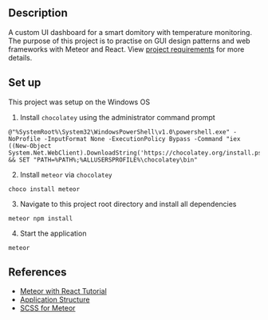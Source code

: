 ## Description
A custom UI dashboard for a smart domitory with temperature monitoring. The purpose of this project is to practise on GUI design patterns and web frameworks with Meteor and React. View [project requirements](docs/requirements.pdf) for more details.

## Set up
This project was setup on the Windows OS
1. Install `chocolatey` using the administrator command prompt
```
@"%SystemRoot%\System32\WindowsPowerShell\v1.0\powershell.exe" -NoProfile -InputFormat None -ExecutionPolicy Bypass -Command "iex ((New-Object System.Net.WebClient).DownloadString('https://chocolatey.org/install.ps1'))" && SET "PATH=%PATH%;%ALLUSERSPROFILE%\chocolatey\bin"
```
2. Install `meteor` via `chocolatey`
```
choco install meteor
```
3. Navigate to this project root directory and install all dependencies
```
meteor npm install
```
4. Start the application
```
meteor
```
## References
- [Meteor with React Tutorial](https://www.meteor.com/tutorials/react/creating-an-app)
- [Application Structure](https://guide.meteor.com/structure.html)
- [SCSS for Meteor](https://atmospherejs.com/fourseven/scss)
